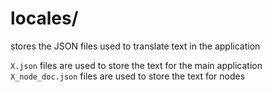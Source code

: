 #  locales/

stores the JSON files used to translate text in the application

`X.json` files are used to store the text for the main application
`X_node_doc.json` files are used to store the text for nodes
